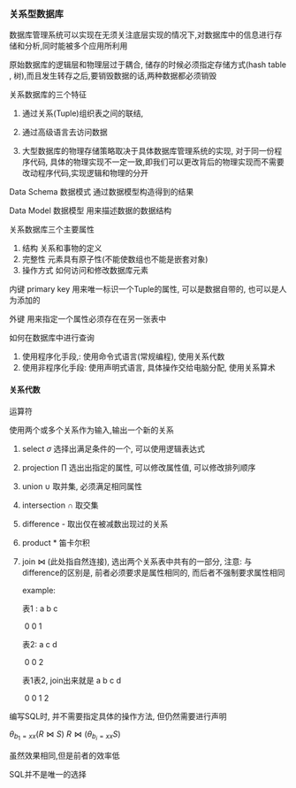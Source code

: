 ### 关系型数据库

数据库管理系统可以实现在无须关注底层实现的情况下,对数据库中的信息进行存储和分析,同时能被多个应用所利用 

原始数据库的逻辑层和物理层过于耦合,  储存的时候必须指定存储方式(hash table , 树),而且发生转存之后,要销毁数据的话,两种数据都必须销毁

关系数据库的三个特征

1. 通过关系(Tuple)组织表之间的联结, 

2. 通过高级语言去访问数据
3. 大型数据库的物理存储策略取决于具体数据库管理系统的实现, 对于同一份程序代码, 具体的物理实现不一定一致,即我们可以更改背后的物理实现而不需要改动程序代码,实现逻辑和物理的分开

Data Schema 数据模式 通过数据模型构造得到的结果

Data Model 数据模型 用来描述数据的数据结构

关系数据库三个主要属性

1. 结构 关系和事物的定义
2. 完整性 元素具有原子性(不能使数组也不能是嵌套对象)
3. 操作方式 如何访问和修改数据库元素

内键 primary key 用来唯一标识一个Tuple的属性, 可以是数据自带的, 也可以是人为添加的

外键 用来指定一个属性必须存在在另一张表中

如何在数据库中进行查询

1. 使用程序化手段,: 使用命令式语言(常规编程), 使用关系代数
2. 使用非程序化手段: 使用声明式语言, 具体操作交给电脑分配, 使用关系算术

#### 关系代数

运算符

使用两个或多个关系作为输入,输出一个新的关系

1. select $\sigma$ 选择出满足条件的一个, 可以使用逻辑表达式

2. projection $\prod$ 选出出指定的属性, 可以修改属性值, 可以修改排列顺序

3. union $\cup$ 取并集, 必须满足相同属性

4. intersection $\cap$ 取交集

5. difference - 取出仅在被减数出现过的关系

6. product * 笛卡尔积

7. join $\Join$ (此处指自然连接), 选出两个关系表中共有的一部分, 注意: 与difference的区别是, 前者必须要求是属性相同的, 而后者不强制要求属性相同

   example:

   表1 : a b c

   ​		0 0 1

   表2: a c d

   ​		0 0 2

   表1表2, join出来就是 a b c d

   ​								  0 0 1 2

编写SQL时, 并不需要指定具体的操作方法, 但仍然需要进行声明

$\theta_{b_1=xx}(R \Join S)$  $R \Join (\theta_{b_i=xx}S)$

虽然效果相同,但是前者的效率低

SQL并不是唯一的选择